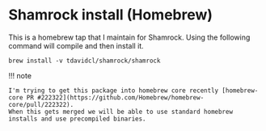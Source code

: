 # Shamrock install (Homebrew)

This is a homebrew tap that I maintain for Shamrock. Using the following command will compile and then install it.

```
brew install -v tdavidcl/shamrock/shamrock
```


!!! note

    I'm trying to get this package into homebrew core recently [homebrew-core PR #222322](https://github.com/Homebrew/homebrew-core/pull/222322).
    When this gets merged we will be able to use standard homebrew installs and use precompiled binaries.
